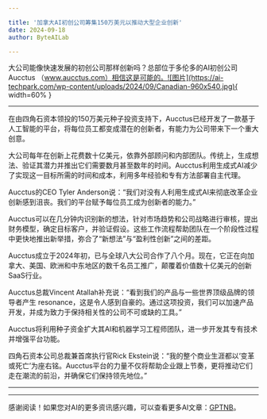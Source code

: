 ```yaml
---

title: '加拿大AI初创公司筹集150万美元以推动大型企业创新'
date: 2024-09-18
author: ByteAILab

---
```


大公司能像快速发展的初创公司那样创新吗？总部位于多伦多的AI初创公司Aucctus （www.aucctus.com）相信这是可能的。![图片](https://ai-techpark.com/wp-content/uploads/2024/09/Canadian-960x540.jpg){ width=60% }

---
在由四角石资本领投的150万美元种子投资支持下，Aucctus已经开发了一款基于人工智能的平台，将每位员工都变成潜在的创新者，有能力为公司带来下一个重大创意。

大公司每年在创新上花费数十亿美元，依靠外部顾问和内部团队。传统上，生成想法、验证其潜力并推出它们需要数月甚至数年的时间。Aucctus利用生成式AI减少了实现这一目标所需的时间和成本，利用多年经验和专有方法部署自主代理。

Aucctus的CEO Tyler Anderson说：“我们对没有人利用生成式AI来彻底改革企业创新感到沮丧。我们的平台赋予每位员工成为创新者的能力。”

Aucctus可以在几分钟内识别新的想法，针对市场趋势和公司战略进行审核，提出财务模型，确定目标客户，并验证假设。这些工作流程帮助团队在一个阶段性过程中更快地推出新举措，弥合了“新想法”与“盈利性创新”之间的差距。

Aucctus成立于2024年初，已与全球八大公司合作了八个月。现在，它正在向加拿大、美国、欧洲和中东地区的数千名员工推广，颠覆着价值数十亿美元的创新SaaS行业。

Aucctus总裁Vincent Atallah补充说：“看到我们的产品与一些世界顶级品牌的领导者产生 resonance，这是令人感到自豪的。通过这项投资，我们可以加速产品开发，并成为致力于保持相关性的公司不可或缺的工具。”

Aucctus将利用种子资金扩大其AI和机器学习工程师团队，进一步开发其专有技术并增强平台功能。

四角石资本公司总裁兼首席执行官Rick Ekstein说：“我的整个商业生涯都以‘变革或死亡’为座右铭。Aucctus平台的力量不仅将帮助企业跟上节奏，更将推动它们走在潮流的前沿，并确保它们保持领先地位。”

---
---
感谢阅读！如果您对AI的更多资讯感兴趣，可以查看更多AI文章：[GPTNB](https://gptnb.com)。
